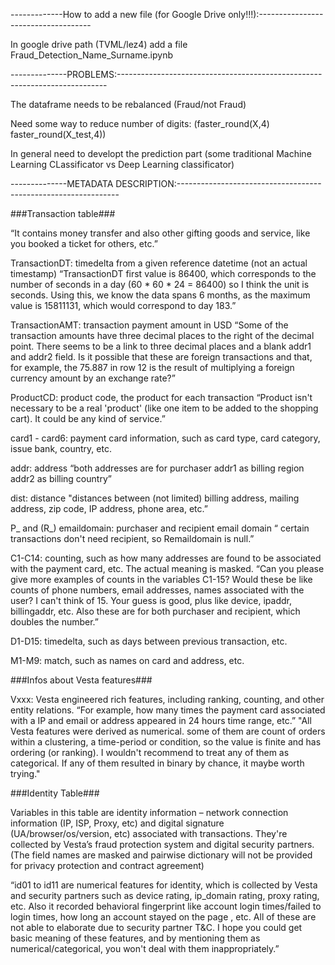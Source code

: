 -------------How to add a new file (for Google Drive only!!!):------------------------------------

In google drive path (TVML/lez4) add a file Fraud_Detection_Name_Surname.ipynb

--------------PROBLEMS:---------------------------------------------------------------------------

The dataframe needs to be rebalanced (Fraud/not Fraud)

Need some way to reduce number of digits: (faster_round(X,4)
faster_round(X_test,4))

In general need to developt the prediction part (some traditional Machine Learning CLassificator vs Deep Learning classificator)

--------------METADATA DESCRIPTION:---------------------------------------------------------------

###Transaction table###

“It contains money transfer and also other gifting goods and service, like you booked a ticket for
 others, etc.”

TransactionDT: timedelta from a given reference datetime (not an actual timestamp)
“TransactionDT first value is 86400, which corresponds to the number of seconds in a day 
(60 * 60 * 24 = 86400) so I think the unit is seconds. Using this, we know the data spans 6 
months, as the maximum value is 15811131, which would correspond to day 183.”

TransactionAMT: transaction payment amount in USD
“Some of the transaction amounts have three decimal places to the right of the decimal point. 
There seems to be a link to three decimal places and a blank addr1 and addr2 field. Is it 
possible that these are foreign transactions and that, for example, the 75.887 in row 12 is the 
result of multiplying a foreign currency amount by an exchange rate?”

ProductCD: product code, the product for each transaction
“Product isn't necessary to be a real 'product' (like one item to be added to the shopping cart). 
It could be any kind of service.”

card1 - card6: payment card information, such as card type, card category, issue bank, country, etc.

addr: address
“both addresses are for purchaser
addr1 as billing region
addr2 as billing country”

dist: distance
"distances between (not limited) billing address, mailing address, zip code, IP address, phone 
area, etc.”

P_ and (R_) emaildomain: purchaser and recipient email domain “ certain transactions don't need 
recipient, so Remaildomain is null.”

C1-C14: counting, such as how many addresses are found to be associated with the payment card, 
etc. The actual meaning is masked.
“Can you please give more examples of counts in the variables C1-15? Would these be like counts 
of phone numbers, email addresses, names associated with the user? I can't think of 15.
Your guess is good, plus like device, ipaddr, billingaddr, etc. Also these are for both purchaser 
and recipient, which doubles the number.”

D1-D15: timedelta, such as days between previous transaction, etc.

M1-M9: match, such as names on card and address, etc.


###Infos about Vesta features###

Vxxx: Vesta engineered rich features, including ranking, counting, and other entity relations.
“For example, how many times the payment card associated with a IP and email or address appeared 
in 24 hours time range, etc.”
"All Vesta features were derived as numerical. some of them are count of orders within a 
clustering, a time-period or condition, so the value is finite and has ordering (or ranking). 
I wouldn't recommend to treat any of them as categorical. If any of them resulted in binary by 
chance, it maybe worth trying."


###Identity Table###

Variables in this table are identity information – network connection information (IP, ISP, Proxy, 
etc) and digital signature (UA/browser/os/version, etc) associated with transactions.
They're collected by Vesta’s fraud protection system and digital security partners.
(The field names are masked and pairwise dictionary will not be provided for privacy protection 
and contract agreement)

“id01 to id11 are numerical features for identity, which is collected by Vesta and security 
partners such as device rating, ip_domain rating, proxy rating, etc. Also it recorded behavioral 
fingerprint like account login times/failed to login times, how long an account stayed on the page
, etc. All of these are not able to elaborate due to security partner T&C. I hope you could get 
basic meaning of these features, and by mentioning them as numerical/categorical, you won't deal 
with them inappropriately.”
